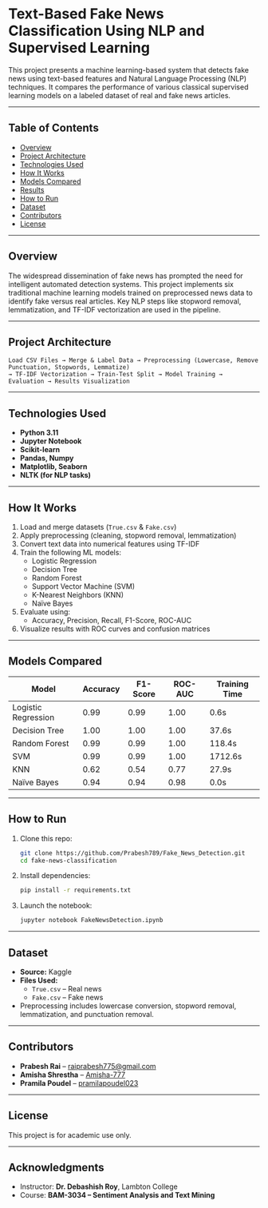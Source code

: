 # Text-Based Fake News Classification Using NLP and Supervised Learning

This project presents a machine learning-based system that detects fake news using text-based features and Natural Language Processing (NLP) techniques. It compares the performance of various classical supervised learning models on a labeled dataset of real and fake news articles.

---

## Table of Contents
- [Overview](#overview)
- [Project Architecture](#project-architecture)
- [Technologies Used](#technologies-used)
- [How It Works](#how-it-works)
- [Models Compared](#models-compared)
- [Results](#results)
- [How to Run](#how-to-run)
- [Dataset](#dataset)
- [Contributors](#contributors)
- [License](#license)

---

## Overview

The widespread dissemination of fake news has prompted the need for intelligent automated detection systems. This project implements six traditional machine learning models trained on preprocessed news data to identify fake versus real articles. Key NLP steps like stopword removal, lemmatization, and TF-IDF vectorization are used in the pipeline.

---

## Project Architecture

```plaintext
Load CSV Files → Merge & Label Data → Preprocessing (Lowercase, Remove Punctuation, Stopwords, Lemmatize)
→ TF-IDF Vectorization → Train-Test Split → Model Training → Evaluation → Results Visualization
```

---

## Technologies Used

- **Python 3.11**
- **Jupyter Notebook**
- **Scikit-learn**
- **Pandas, Numpy**
- **Matplotlib, Seaborn**
- **NLTK (for NLP tasks)**

---

## How It Works

1. Load and merge datasets (`True.csv` & `Fake.csv`)
2. Apply preprocessing (cleaning, stopword removal, lemmatization)
3. Convert text data into numerical features using TF-IDF
4. Train the following ML models:
   - Logistic Regression
   - Decision Tree
   - Random Forest
   - Support Vector Machine (SVM)
   - K-Nearest Neighbors (KNN)
   - Naïve Bayes
5. Evaluate using:
   - Accuracy, Precision, Recall, F1-Score, ROC-AUC
6. Visualize results with ROC curves and confusion matrices

---

## Models Compared

| Model              | Accuracy | F1-Score | ROC-AUC | Training Time |
|--------------------|----------|----------|---------|----------------|
| Logistic Regression| 0.99     | 0.99     | 1.00    | 0.6s           |
| Decision Tree      | 1.00     | 1.00     | 1.00    | 37.6s          |
| Random Forest      | 0.99     | 0.99     | 1.00    | 118.4s         |
| SVM                | 0.99     | 0.99     | 1.00    | 1712.6s        |
| KNN                | 0.62     | 0.54     | 0.77    | 27.9s          |
| Naïve Bayes        | 0.94     | 0.94     | 0.98    | 0.0s           |

---

## How to Run

1. Clone this repo:
   ```bash
   git clone https://github.com/Prabesh789/Fake_News_Detection.git
   cd fake-news-classification
   ```

2. Install dependencies:
   ```bash
   pip install -r requirements.txt
   ```

3. Launch the notebook:
   ```bash
   jupyter notebook FakeNewsDetection.ipynb
   ```

---

## Dataset

- **Source:** Kaggle
- **Files Used:**
  - `True.csv` – Real news
  - `Fake.csv` – Fake news  
- Preprocessing includes lowercase conversion, stopword removal, lemmatization, and punctuation removal.

---

## Contributors

- **Prabesh Rai** – [raiprabesh775@gmail.com](mailto:raiprabesh775@gmail.com)  
- **Amisha Shrestha** – [Amisha-777](https://github.com/Amisha-777)  
- **Pramila Poudel** – [pramilapoudel023](https://github.com/pramilapoudel023)


---

## License

This project is for academic use only.

---

## Acknowledgments

- Instructor: **Dr. Debashish Roy**, Lambton College  
- Course: **BAM-3034 – Sentiment Analysis and Text Mining**